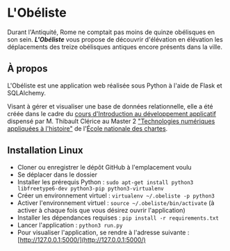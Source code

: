 # L'Obéliste

Durant l'Antiquité, Rome ne comptait pas moins de quinze obélisques en son sein. ***L'Obéliste*** vous propose de
découvrir d'élévation en élévation les déplacements des treize obélisques antiques encore présents dans la ville.

## À propos

L'Obéliste est une application web réalisée sous Python à l'aide de Flask et SQLAlchemy.

Visant à gérer et visualiser une base de données relationnelle, elle a été créée dans le cadre
du [cours d'Introduction au développement applicatif](github.com/ponteineptique/cours-python) dispensé par M. Thibault
Clérice au Master
2 ["Technologies numériques appliquées à l'histoire"](https://www.chartes.psl.eu/fr/cursus/master-technologies-numeriques-appliquees-histoire)
de l'[École nationale des chartes](https://www.chartes.psl.eu/fr).

## Installation Linux

- Cloner ou enregistrer le dépôt GitHub à l'emplacement voulu
- Se déplacer dans le dossier
- Installer les prérequis Python : `sudo apt-get install python3 libfreetype6-dev python3-pip python3-virtualenv`
- Créer un environnement virtuel : `virtualenv ~/.obeliste -p python3`
- Activer l'environnement virtuel : `source ~/.obeliste/bin/activate` (à activer à chaque fois que vous désirez ouvrir
  l'application)
- Installer les dépendances requises : `pip install -r requirements.txt`
- Lancer l'application : `python3 run.py`
- Pour visualiser l'application, se rendre à l'adresse suivante : [http://127.0.0.1:5000/](http://127.0.0.1:5000/)
